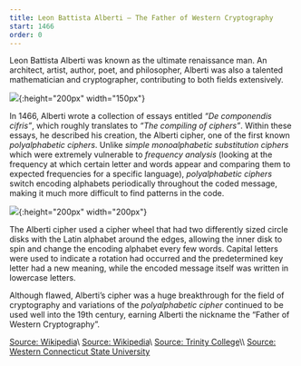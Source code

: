 ```yaml
---
title: Leon Battista Alberti – The Father of Western Cryptography
start: 1466
order: 0
---
```


Leon Battista Alberti was known as the ultimate renaissance man.  An architect, artist, author, poet, and philosopher, Alberti was also a talented mathematician and cryptographer, contributing to both fields extensively.  

![](https://lh3.googleusercontent.com/proxy/8b14Ms6DgmLuZ7Lx8QkHblXOAWtXPpelpUO5AO6asFdHY-auZghEYUvf88aU3Lg0MHKHJsIUaB1V93W8A2GKEcFzlfF7oDLc05yB9xayqSLY){:height="200px" width="150px"}

In 1466, Alberti wrote a collection of essays entitled _“De componendis cifris”_, which roughly translates to _“The compiling of ciphers”_.  Within these essays, he described his creation, the Alberti cipher, one of the first known _polyalphabetic ciphers_.  Unlike _simple monoalphabetic substitution ciphers_ which were extremely vulnerable to _frequency analysis_ (looking at the frequency at which certain letter and words appear and comparing them to expected frequencies for a specific language), _polyalphabetic ciphers_ switch encoding alphabets periodically throughout the coded message, making it much more difficult to find patterns in the code.

![](https://upload.wikimedia.org/wikipedia/commons/7/70/Alberti_cipher_disk.JPG){:height="200px" width="200px"}  

The Alberti cipher used a cipher wheel that had two differently sized circle disks with the Latin alphabet around the edges, allowing the inner disk to spin and change the encoding alphabet every few words.  Capital letters were used to indicate a rotation had occurred and the predetermined key letter had a new meaning, while the encoded message itself was written in lowercase letters.  

Although flawed, Alberti’s cipher was a huge breakthrough for the field of cryptography and variations of the _polyalphabetic cipher_ continued to be used well into the 19th century, earning Alberti the nickname the “Father of Western Cryptography”.

[Source: Wikipedia](https://en.wikipedia.org/wiki/Leon_Battista_Alberti)\\
[Source: Wikipedia](https://en.wikipedia.org/wiki/Alberti_cipher)\\
[Source: Trinity College](http://www.cs.trincoll.edu/~crypto/historical/alberti.html#:~:text=The%20Alberti%20cipher%2C%20described%20in,A%20Treatise%20on%20Ciphers%2C%20trans.&text=The%20Alberti%20cipher%20traditionally%20consisted,inner%20disc%20may%20be%20rotated.)\\
[Source: Western Connecticut State University](https://sites.wcsu.edu/mbxml/html/section_alberti.html)
